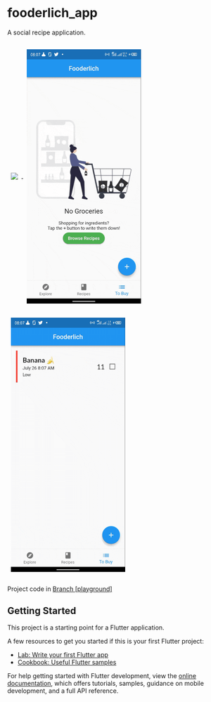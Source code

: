 # fooderlich_app

A social recipe application.

<a href="">
  <img align="center" style="margin:1rem 0.5rem" src="assets/app1.gif" width="260" />
</a>
<a href="">
  <img align="center" style="margin:1rem 0.5rem" src="assets/app2.gif" width="260" />
</a>
<a href="">
  <img align="center" style="margin:1rem 0.5rem" src="assets/app3.gif" width="260" />
</a>

Project code in [Branch [playground]](https://github.com/davidnwaneri/fooderlich_app/tree/playground)

## Getting Started

This project is a starting point for a Flutter application.

A few resources to get you started if this is your first Flutter project:

- [Lab: Write your first Flutter app](https://docs.flutter.dev/get-started/codelab)
- [Cookbook: Useful Flutter samples](https://docs.flutter.dev/cookbook)

For help getting started with Flutter development, view the
[online documentation](https://docs.flutter.dev/), which offers tutorials,
samples, guidance on mobile development, and a full API reference.
